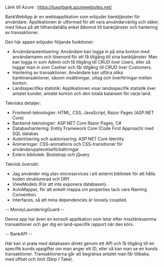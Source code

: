 Länk till Azure : https://luxorbank.azurewebsites.net/

BankWebApp är en webbapplikation som erbjuder banktjänster för användare. Applikationen är utformad för att vara användarvänlig och säker, med fokus på att tillhandahålla enkel åtkomst till banktjänster och hantering av transaktioner.

Den här appen erbjuder följande funktioner:

- Användarautentisering: Användare kan logga in på sina konton med användarnamn och lösenord för att få tillgång till sina banktjänster. Man kan logga in som Admin och få tillgång till CRUD över Users,
  eller så loggar man in som Cashier och får tillgång till CRUD över Customers.
- Hantering av transaktioner: Användare kan utföra olika banktransaktioner, såsom insättningar, uttag och överföringar mellan konton.
- Landsspecifika statistik: Applikationen visar landsspecifik statistik över antalet kunder, antalet konton och den totala balansen för varje land.

Tekniska detaljer:

- Frontend-teknologier: HTML, CSS, JavaScript, Razor Pages (ASP.NET Core)
- Backend-teknologier: ASP.NET Core Razor Pages, C#
- Databashantering: Entity Framework Core (Code First Approach) med SQL databas
- Autentisering och auktorisering: ASP.NET Core Identity
- Animeringar: CSS-animations och CSS-transitioner för användarupplevelseförbättringar
- Extern bibliotek: Bootstrap och jQuery

Teknisk översikt: 

- Jag använder mig utav microservices i ett externt bibliotek för att hålla koden strukturerad och DRY.
- ViewModels (För att inte exponera databasen).
- AutoMapper, för att enkelt mappa om properties tack vare Naming Convention.
- Interfaces, så att mina dependencies är loosely coupled.


-- MoneyLaunderingGuard --

Denna app har även en konsoll-applikation som letar efter misstänksamma transaktioner och ger dig en land-specifik rapport när den körs.

-- BankAPI -- 

Här kan vi prata med databasen direkt genom ett API och få tillgång till en specifik kunds uppgifter om man anger ett ID, eller så kan man se en kunds transaktioner.
Transaktionerna går att begränsa antalet man får tillbaka, med offset och limit (Skip / Take).
